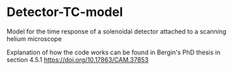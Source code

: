 # Detector-TC-model
Model for the time response of a solenoidal detector attached to a scanning helium microscope

Explanation of how the code works can be found in Bergin's PhD thesis in section 4.5.1
https://doi.org/10.17863/CAM.37853
